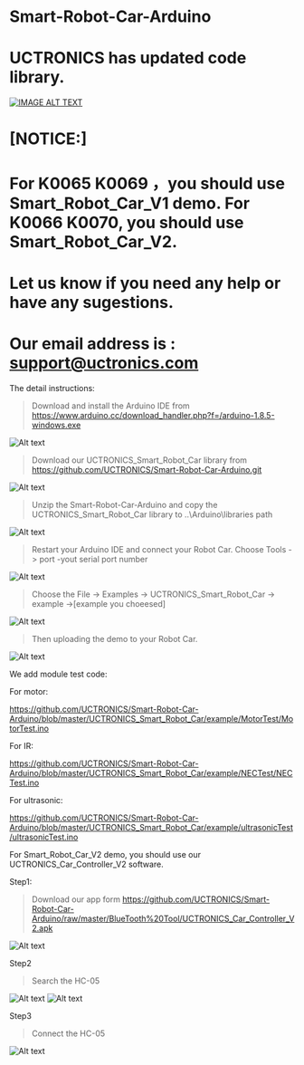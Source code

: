 # Smart-Robot-Car-Arduino

# UCTRONICS has updated code library.

[![IMAGE ALT TEXT](https://github.com/UCTRONICS/Smart-Robot-Car-Arduino/blob/master/imge/video.jpeg)](https://youtu.be/0FB7J-Qzcag "Smart Robot Car Installation")

# [NOTICE:]

# For K0065 K0069 ，you should use Smart_Robot_Car_V1 demo. For K0066 K0070, you should use Smart_Robot_Car_V2.

# Let us know if you need any help or have any sugestions.

# Our email address is : support@uctronics.com

The  detail  instructions:

> Download and install the Arduino IDE from https://www.arduino.cc/download_handler.php?f=/arduino-1.8.5-windows.exe

![Alt text](https://github.com/UCTRONICS/Smart-Robot-Car-Arduino/blob/master/imge/1.jpeg)

> Download our UCTRONICS_Smart_Robot_Car library from https://github.com/UCTRONICS/Smart-Robot-Car-Arduino.git

![Alt text](https://github.com/UCTRONICS/Smart-Robot-Car-Arduino/blob/master/imge/6.jpeg)

> Unzip the Smart-Robot-Car-Arduino and copy the UCTRONICS_Smart_Robot_Car library to ..\Arduino\libraries path

![Alt text](https://github.com/UCTRONICS/Smart-Robot-Car-Arduino/blob/master/imge/5.jpeg)

> Restart your Arduino IDE and connect your Robot Car. Choose Tools -> port -yout serial port number

![Alt text](https://github.com/UCTRONICS/Smart-Robot-Car-Arduino/blob/master/imge/3.jpeg)

> Choose the File -> Examples -> UCTRONICS_Smart_Robot_Car -> example ->[example you choeesed] 

![Alt text](https://github.com/UCTRONICS/Smart-Robot-Car-Arduino/blob/master/imge/7.jpeg)

>Then uploading the demo to your Robot Car.

![Alt text](https://github.com/UCTRONICS/Smart-Robot-Car-Arduino/blob/master/imge/4.jpeg)


We add module test code:

For motor:

https://github.com/UCTRONICS/Smart-Robot-Car-Arduino/blob/master/UCTRONICS_Smart_Robot_Car/example/MotorTest/MotorTest.ino

For IR:

https://github.com/UCTRONICS/Smart-Robot-Car-Arduino/blob/master/UCTRONICS_Smart_Robot_Car/example/NECTest/NECTest.ino

For ultrasonic:

https://github.com/UCTRONICS/Smart-Robot-Car-Arduino/blob/master/UCTRONICS_Smart_Robot_Car/example/ultrasonicTest/ultrasonicTest.ino

For Smart_Robot_Car_V2 demo, you should use our UCTRONICS_Car_Controller_V2 software.

Step1:

> Download our app form https://github.com/UCTRONICS/Smart-Robot-Car-Arduino/raw/master/BlueTooth%20Tool/UCTRONICS_Car_Controller_V2.apk

![Alt text](https://github.com/UCTRONICS/Smart-Robot-Car-Arduino/blob/master/imge/8.jpeg)

Step2

> Search the HC-05 

![Alt text](https://github.com/UCTRONICS/Smart-Robot-Car-Arduino/blob/master/imge/9.jpeg)
![Alt text](https://github.com/UCTRONICS/Smart-Robot-Car-Arduino/blob/master/imge/10.jpeg)

Step3

> Connect the HC-05

![Alt text](https://github.com/UCTRONICS/Smart-Robot-Car-Arduino/blob/master/imge/11.jpeg)











 



















  










